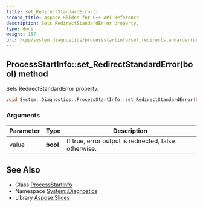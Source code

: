 ```yaml
---
title: set_RedirectStandardError()
second_title: Aspose.Slides for C++ API Reference
description: Sets RedirectStandardError property.
type: docs
weight: 157
url: /cpp/system.diagnostics/processstartinfo/set_redirectstandarderror/
---
```

## ProcessStartInfo::set_RedirectStandardError(bool) method


Sets RedirectStandardError property.

```cpp
void System::Diagnostics::ProcessStartInfo::set_RedirectStandardError(bool value)
```


### Arguments

| Parameter | Type | Description |
| --- | --- | --- |
| value | **bool** | If true, error output is redirected, false otherwise. |

## See Also

* Class [ProcessStartInfo](./)
* Namespace [System::Diagnostics](../)
* Library [Aspose.Slides](../../)
